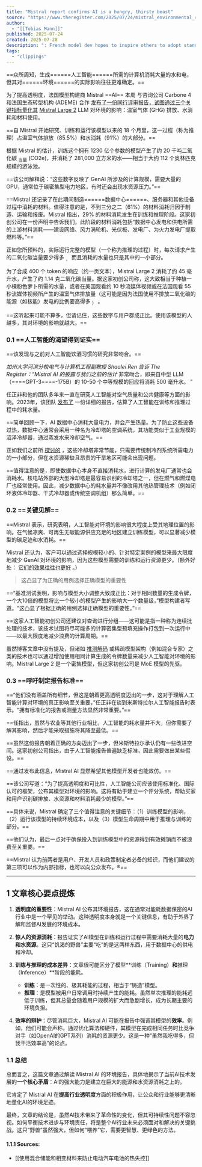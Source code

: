 ```yaml
---
title: "Mistral report confirms AI is a hungry, thirsty beast"
source: "https://www.theregister.com/2025/07/24/mistral_environmental_report_ai_cost/"
author:
  - "[[Tobias Mann]]"
published: 2025-07-24
created: 2025-07-28
description: ": French model dev hopes to inspire others to adopt standards-based reporting"
tags:
  - "clippings"
---
```

==众所周知，生成======人工智能======所需的计算机消耗大量的水和电，但其对======环境======的实际影响往往更难确定。==

为了提高透明度，法国模型构建商 Mistral ==AI== 本周 与咨询公司 Carbone 4 和法国生态转型机构 (ADEME) 合作 [发布了一份同行评审报告，试图通过三个关键指标量化其](https://mistral.ai/news/our-contribution-to-a-global-environmental-standard-for-ai) [Mistral Large 2](https://www.theregister.com/2024/07/25/mistral_large_2/) LLM 对环境的影响：温室气体 (GHG) 排放、水消耗和材料使用。

==自 Mistral 开始研究、训练和运行该模型以来的 18 个月里，这一过程（称为推理）占温室气体排放（85.5%）和水消耗（91%）的大部分。==

根据 Mistral 的估计，训练这个拥有 1230 亿个参数的模型产生了约 20 千吨二氧化碳 <sub><font dir="auto"><font dir="auto">当量</font></font></sub> (CO2e)，并消耗了 281,000 立方米的水——相当于大约 112 个奥林匹克规模的游泳池。

==该公司解释说：“这些数字反映了 GenAI 所涉及的计算规模，需要大量的 GPU，通常位于碳密集型电力地区，有时还会出现水资源压力。”==

==Mistral 还记录了在此期间制造======数据中心======、服务器和其他设备过程中消耗的材料。值得注意的是，不到三分之二（61%）的材料消耗归因于制造、运输和报废。Mistral 指出，29% 的材料消耗发生在训练和推理阶段。这家初创公司在一份声明中告诉我们，此阶段的材料消耗包括“数据中心发电和供电所需的上游材料消耗——建设网络、风力涡轮机、光伏板、发电厂、为火力发电厂提取燃料等。”==

正如您所预料的，实际运行完整的模型（一个称为推理的过程）时，每次请求产生的二氧化碳当量要少得多 <sub><font dir="auto"><font dir="auto">，</font></font></sub> 而且消耗的水量也只是其中的一小部分。

为了合成 400 个 token 的响应（约一页文本），Mistral Large 2 消耗了约 45 毫升水，产生了约 1.14 克二氧化碳当量。据这家初创公司称，这大致相当于种植一小棵粉色萝卜所需的水量，或者在美国观看约 10 秒流媒体视频或在法国观看 55 秒流媒体视频所产生的温室气体排放量（这可能是因为法国使用不排放二氧化碳的能源（如核能）发电的比例要高得多 <sub><font dir="auto"><font dir="auto">）</font></font></sub> 。

==这听起来可能不算多，但请记住，这些数字与用户群成正比。使用该模型的人越多，其对环境的影响就越大。==

### 0.1 ==人工智能的渴望得到证实==

==该发现与之前对人工智能饮酒习惯的研究非常吻合。==

*加州大学河滨分校电气与计算机工程副教授 Shaolei Ren 告诉 The Register：“Mistral AI 的披露与我们之前的估计* 非常吻合，即来自中型 LLM（====GPT-3====\-175B）的 10-50 个中等规模的回应将消耗 500 毫升水。 ”

任正非和他的团队多年来一直在研究人工智能对空气质量和公共健康等方面的影响。2023年，该团队 [发布了](https://www.theregister.com/2023/05/15/ai_water_datacenter/) 一份详细的报告，估算了人工智能在训练和推理过程中的耗水量。

==简单回顾一下，AI 数据中心消耗大量电力，并会产生热量。为了防止这些设备过热，数据中心通常会采用一种名为冷却塔的空调系统，其功能类似于工业规模的沼泽冷却器，通过蒸发水来冷却空气。==

正如我们之前所 [探讨的](https://www.theregister.com/2025/01/04/how_datacenters_use_water/) ，这些冷却塔非常节能，只需要传统制冷剂系统所需电力的一小部分，但在水资源稀缺且昂贵的干旱地区可能会出现问题。

==值得注意的是，即使数据中心本身不直接消耗水，进行计算的发电厂通常也会消耗水。核电站外部的大型冷却塔是最容易识别的冷却塔之一，但在燃气和燃煤电厂也经常使用。因此，减少数据中心的耗水量并不像改用其他热管理技术（例如闭环液体冷却器、干式冷却器或传统空调机组）那么简单。==

### 0.2 ==关键见解==

==Mistral 表示，研究表明，人工智能对环境的影响很大程度上受其地理位置的影响。在气候凉爽、可再生无碳能源供应充足的地区建立训练模型，可以显著减少模型的碳足迹和水消耗。==

Mistral 还认为，客户可以通过选择规模较小的、针对特定案例的模型来最大限度地减少 GenAI 对环境的影响，因为这些模型需要的训练和运行资源更少。（额外好处： [它们的效果往往也更好](https://www.theregister.com/2025/07/23/ai_size_obsession/) 。）

> 这凸显了为正确的用例选择正确模型的重要性

==“基准测试表明，影响与模型大小调整大致成正比：对于相同数量的生成令牌，一个大10倍的模型将比一个较小的模型产生的影响大一个数量级，”模型构建者写道。“这凸显了根据正确的用例选择正确模型的重要性。”==

==这家人工智能初创公司还建议对查询进行分组——这可能是指一种称为连续批处理的技术，该技术试图将尽可能多的计算密集型预填充操作打包到一次运行中——以最大限度地减少浪费的计算周期。==

虽然博客文章中没有提及，但诸如 [推测解码](https://www.theregister.com/2025/07/17/new_algorithms_boost_ai_perf/) 或稀疏模型架构（例如混合专家）之类的技术也可以通过增加使用相同计算生成的令牌数量来减少人工智能对环境的影响。Mistral Large 2 是一个密集模型，但这家初创公司是 MoE 模型的先驱。


### 0.3 ==呼吁制定报告标准==

==“他们没有涵盖所有细节，但这是朝着更高透明度迈出的一步，这对于理解人工智能计算对环境的真正影响至关重要，”任正非在谈到米斯特拉尔人工智能报告时表示。“拥有标准化的报告或测量方法显然非常重要。”==

==任指出，虽然与农业等其他行业相比，人工智能的耗水量并不大，但你需要了解其影响，然后才能采取措施将其降至最低。==

==虽然这份报告朝着正确的方向迈出了一步，但米斯特拉尔承认仍有一些改进空间。这家初创公司指出，由于人工智能报告普遍缺乏标准，因此需要做出某些假设。==

==通过发布此信息，Mistral AI 显然希望其他模型开发者也能效仿。==

==该公司写道：“为了提高透明度和可比性，人工智能公司应该使用标准化、国际认可的框架，公布其模型对环境的影响。这将有助于建立一个评分系统，帮助买家和用户识别碳排放、水资源和材料消耗最少的模型。”==

==具体来说，Mistral 确定了三个值得注意的关键细节：（1）训练模型的影响，（2）运行该模型的持续环境成本，以及（3）模型生命周期中用于推理与训练的部分。==

==他们认为，最后一点对于确保投入到训练模型中的资源得到有效摊销而不被浪费至关重要。==

==Mistral 认为前两者是用户、开发人员和政策制定者必备的知识，而他们建议的第三项可以作为内部指标，也可以向公众发布。®==

  
----------------------------------------------------------------------------------------------------------------------------------------


## 1 文章核心要点提炼

1.  **透明度的重要性**：Mistral AI 公布其环境报告，这在通常对能耗数据保密的AI行业中是一个罕见的举动。这种透明度本身就是一个关键信息，有助于外界了解和监督AI发展的环境成本。

2.  **惊人的资源消耗**：报告证实了AI模型在训练和运行过程中需要消耗大量的**电力和水资源**。这只“饥渴的野兽”主要“吃”的是这两样东西，用于数据中心的供电和冷却。

3.  **训练与推理的成本差异**：文章很可能区分了模型**训练（Training）**和**推理（Inference）**阶段的能耗。
    *   **训练**：是一次性的、极其耗能的过程，相当于“铸造”模型。
    *   **推理**：是模型被用户日常调用时持续产生的能耗。虽然单次推理的能耗远低于训练，但其总量会随着用户规模的扩大而急剧增长，成为长期主要的环境负担。

4.  **效率的辩护**：尽管消耗巨大，Mistral AI 可能在报告中强调其模型的**效率**。例如，他们可能会声称，通过优化算法和硬件，其模型在完成相同任务时比竞争对手（如OpenAI的GPT系列）消耗的资源更少。这是一种“虽然我吃得多，但我干活效率高”的论点。

### 1.1 总结

总而言之，这篇文章通过解读 Mistral AI 的环境报告，具体地揭示了当前AI技术发展的**一个核心矛盾**：AI的强大能力是建立在巨大的能源和水资源消耗之上的。

它肯定了 Mistral AI 在**提高行业透明度**方面的积极作用，让公众和行业能够更清晰地量化AI的环境足迹。

最终，文章的结论是，虽然AI技术带来了革命性的变化，但其可持续性问题不容忽视。如何平衡技术进步与环境责任，将是整个AI行业未来必须面对和解决的关键挑战。这只“野兽”虽然强大，但如何“喂养”它，需要更智慧、更绿色的方法。

#### 1.1.1 Sources:

- [[使用混合储能和相变材料来防止电动汽车电池的热失控]]